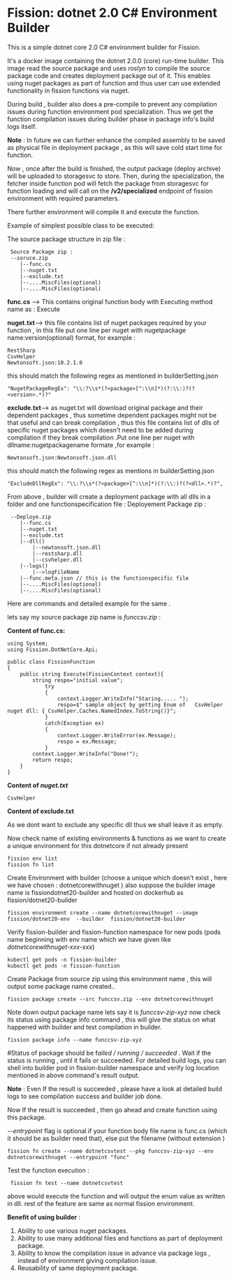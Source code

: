 # Fission: dotnet 2.0 C# Environment Builder

This is a simple dotnet core 2.0 C# environment builder for Fission.

It's a docker image containing the dotnet 2.0.0 (core) run-time builder. This image read the source package and uses 
*roslyn* to compile the source package code and creates deployment package out of it.
This enables using  nuget packages as part of function and thus user can use extended functionality in fission functions via nuget.

During build , builder also does a pre-compile to prevent any compilation issues during function environment pod specialization.
Thus we get the function compilation issues during builder phase in package info's build logs itself.

**Note** : In future we can further enhance the compiled assembly to be saved as physical file in deployment package , 
as this will save cold start time for function. 

Now , once after the build is finished, the output package (deploy archive) will be uploaded to storagesvc to store.
Then, during the specialization, the fetcher inside function pod will fetch the package from storagesvc for function loading
 and will call on the  **/v2/specialized** endpoint of fission environment with required parameters.

There further environment will compile it and execute the function.


Example of simplest possible class to be executed:

The source package structure in zip file :

```
 Source Package zip :
 --soruce.zip
	|--func.cs
	|--nuget.txt
	|--exclude.txt
	|--....MiscFiles(optional)
	|--....MiscFiles(optional)
```

**func.cs** --> This contains original function body with Executing method name as : Execute

 
**nuget.txt**--> this file contains list of nuget packages required by your function , in this file put one line per nuget with nugetpackage name:version(optional) format, for example :

```
RestSharp
CsvHelper
Newtonsoft.json:10.2.1.0
```


 this should match the following regex as mentioned in builderSetting.json
```
"NugetPackageRegEx": "\\:?\\s*(?<package>[^:\\n]*)(?:\\:)?(?<version>.*)?"
```

  
 **exclude.txt**--> as nuget.txt will download original package and their dependent packages , thus sometime dependent packages might not be
that useful and can break compilation , thus this file contains list of dlls of specific nuget packages which doesn't need to be  added during compilation if  they  break compilation .Put one line per nuget with dllname:nugetpackagename formate ,for example :
 
```
Newtonsoft.json:Newtonsoft.json.dll
```
this should match the following regex as mentions in builderSetting.json


```
"ExcludeDllRegEx": "\\:?\\s*(?<package>[^:\\n]*)(?:\\:)?(?<dll>.*)?",
```
 From above , builder will create a deployment package with all dlls in a folder and one functionspecification file :
 Deployement Package zip :

```
 --Deploye.zip
	|--func.cs
	|--nuget.txt
	|--exclude.txt
	|--dll()
		|--newtonsoft.json.dll
		|--restsharp.dll
		|--csvhelper.dll
	|--logs()
		|-->logFileName
	|--func.meta.json // this is the functionspecific file
	|--....MiscFiles(optional)
	|--....MiscFiles(optional)
```
Here are commands and detailed example for the same .

lets say my source package zip name is *funccsv.zip* :

**Content of func.cs:**
```
using System;
using Fission.DotNetCore.Api;

public class FissionFunction 
{
    public string Execute(FissionContext context){
		string respo="initial value";
	        try
            {
				context.Logger.WriteInfo("Staring..... ");
				respo=$" sample object by getting Enum of   CsvHelper nuget dll: { CsvHelper.Caches.NamedIndex.ToString()}";
            }  
            catch(Exception ex)
            {
				context.Logger.WriteError(ex.Message);
                respo = ex.Message;
            }
		context.Logger.WriteInfo("Done!");
		return respo;
    }
}
```

**Content of  *nuget.txt***
```
CsvHelper
```
**Content of exclude.txt**

As we dont want to exclude any specific dll thus we shall leave it as empty.

Now check name of existing environments & functions as we want to create a unique environment for this dotnetcore if not already present

```
fission env list
fission fn list
 ```
 Create Environment with builder (choose a unique which doesn't exist , here we have chosen : dotnetcorewithnuget  ) 
 also suppose the builder image name is fissiondotnet20-builder and hosted on dockerhub as fission/dotnet20-builder
 ```
fission environment create --name dotnetcorewithnuget --image fission/dotnet20-env  --builder  fission/dotnet20-builder
 ```
 Verify fission-builder and fission-function namespace for new pods (pods name beginning with env name which we have given like *dotnetcorewithnuget-xxx-xxx*)
 ```
kubectl get pods -n fission-builder
kubectl get pods -n fission-function
 ```
Create Package from source zip using this environment name , this will output some package name created..
 ```
fission package create --src funccsv.zip --env dotnetcorewithnuget
 ```
 Note down output package name lets say it is *funccsv-zip-xyz* now check its status using package info command , this will give the status
 on what happened with builder and test compilation in builder.
 
 ```
fission package info --name funccsv-zip-xyz
```

#Status of package should be f*ailed / running / succeeded* .
 Wait if the status is running , until it fails or succeeded. For detailed build logs, you can shell into builder pod in fission-builder namespace and verify log location mentioned in above command's result output.

**Note** : Even If the result is succeeded , please have a look at detailed build logs to see compilation success and builder job done.

Now If the result is succeeded , then go ahead and create function using this package.

*--entrypoint* flag is optional if your function body file name is func.cs  (which it should be as builder need that), else put the filename (without extension )
 ```
 fission fn create --name dotnetcsvtest --pkg funccsv-zip-xyz --env dotnetcorewithnuget --entrypoint "func"
 ```
Test the function execution :

``` 
 fission fn test --name dotnetcsvtest
```
above would execute the function and will output the enum value as written in dll.
rest of the feature are same as normal fission environment.

**Benefit of using builder** :

1. Ability to use various nuget packages.
2. Ability to use many additional files and functions as part of deployment package.
3. Ability to know the compilation issue in advance via package logs , instead of environment giving compilation issue.
4. Reusability of same deployment package.



